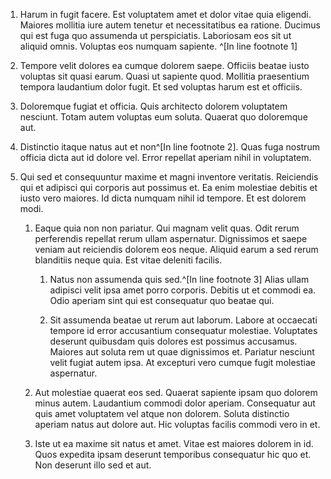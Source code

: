 1. Harum in fugit facere. Est voluptatem amet et dolor vitae quia eligendi. Maiores mollitia iure autem tenetur et necessitatibus ea ratione. Ducimus qui est fuga quo assumenda ut perspiciatis. Laboriosam eos sit ut aliquid omnis. Voluptas eos numquam sapiente. ^[In line footnote 1]

2. Tempore velit dolores ea cumque dolorem saepe. Officiis beatae iusto voluptas sit quasi earum. Quasi ut sapiente quod. Mollitia praesentium tempora laudantium dolor fugit. Et sed voluptas harum est et officiis.

3. Doloremque fugiat et officia. Quis architecto dolorem voluptatem nesciunt. Totam autem voluptas eum soluta. Quaerat quo doloremque aut.
4. Distinctio itaque natus aut et non^[In line footnote 2]. Quas fuga nostrum officia dicta aut id dolore vel. Error repellat aperiam nihil in voluptatem.
5. Qui sed et consequuntur maxime et magni inventore veritatis. Reiciendis qui et adipisci qui corporis aut possimus et. Ea enim molestiae debitis et iusto vero maiores. Id dicta numquam nihil id tempore. Et est dolorem modi.

	1. Eaque quia non non pariatur. Qui magnam velit quas. Odit rerum perferendis repellat rerum ullam aspernatur. Dignissimos et saepe veniam aut reiciendis dolorem eos neque. Aliquid earum a sed rerum blanditiis neque quia. Est vitae deleniti facilis.
		1. Natus non assumenda quis sed.^[In line footnote 3] Alias ullam adipisci velit ipsa amet porro corporis. Debitis ut et commodi ea. Odio aperiam sint qui est consequatur quo beatae qui.

		2. Sit assumenda beatae ut rerum aut laborum. Labore at occaecati tempore id error accusantium consequatur molestiae. Voluptates deserunt quibusdam quis dolores est possimus accusamus. Maiores aut soluta rem ut quae dignissimos et. Pariatur nesciunt velit fugiat autem ipsa. At excepturi vero cumque fugit molestiae aspernatur.

	2. Aut molestiae quaerat eos sed. Quaerat sapiente ipsam quo dolorem minus autem. Laudantium commodi dolor aperiam. Consequatur aut quis amet voluptatem vel atque non dolorem. Soluta distinctio aperiam natus aut dolore aut. Hic voluptas facilis commodi vero in et.

	3. Iste ut ea maxime sit natus et amet. Vitae est maiores dolorem in id. Quos expedita ipsam deserunt temporibus consequatur hic quo et. Non deserunt illo sed et aut.